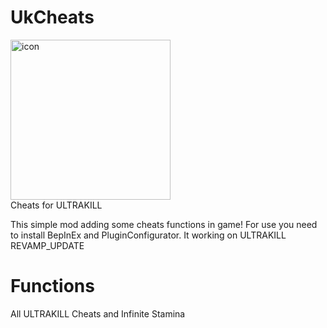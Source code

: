 # UkCheats
<img width="256" height="256" alt="icon" src="https://github.com/user-attachments/assets/7a50ce0c-d1be-4870-829e-52d0a9f26e82" /> \
Cheats for ULTRAKILL

This simple mod adding some cheats functions in game! For use you need to install BepInEx and PluginConfigurator. It working on ULTRAKILL REVAMP_UPDATE

# Functions
All ULTRAKILL Cheats and Infinite Stamina
